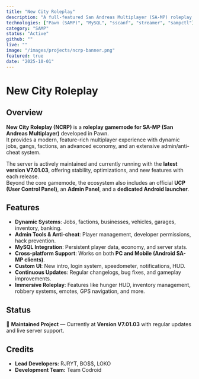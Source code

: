 ```yaml
---
title: "New City Roleplay"
description: "A full-featured San Andreas Multiplayer (SA-MP) roleplay gamemode built with Pawn. Includes dynamic jobs, factions, vehicles, admin tools, anti-cheat systems, and continuous updates."
technologies: ["Pawn (SAMP)", "MySQL", "sscanf", "streamer", "sampctl"]
category: "SAMP"
status: "Active"
github: ""
live: ""
image: "/images/projects/ncrp-banner.png"
featured: true
date: "2025-10-01"
---
```


# New City Roleplay

## Overview

**New City Roleplay (NCRP)** is a **roleplay gamemode for SA-MP (San Andreas Multiplayer)** developed in Pawn.  
It provides a modern, feature-rich multiplayer experience with dynamic jobs, gangs, factions, an advanced economy, and an extensive admin/anti-cheat system.  

The server is actively maintained and currently running with the **latest version V7.01.03**, offering stability, optimizations, and new features with each release.  
Beyond the core gamemode, the ecosystem also includes an official **UCP (User Control Panel)**, an **Admin Panel**, and a **dedicated Android launcher**.  

## Features

- **Dynamic Systems**: Jobs, factions, businesses, vehicles, garages, inventory, banking.  
- **Admin Tools & Anti-cheat**: Player management, developer permissions, hack prevention.  
- **MySQL Integration**: Persistent player data, economy, and server stats.  
- **Cross-platform Support**: Works on both **PC and Mobile (Android SA-MP clients)**.  
- **Custom UI**: New intro, login system, speedometer, notifications, HUD.  
- **Continuous Updates**: Regular changelogs, bug fixes, and gameplay improvements.  
- **Immersive Roleplay**: Features like hunger HUD, inventory management, robbery systems, emotes, GPS navigation, and more.  

## Status

🚧 **Maintained Project** — Currently at **Version V7.01.03** with regular updates and live server support.  

## Credits

- **Lead Developers:** RJRYT, BO$$, LOKO  
- **Development Team:** Team Codroid  
